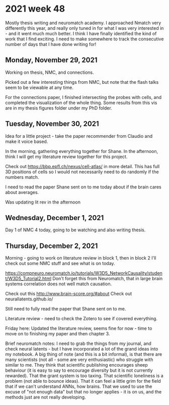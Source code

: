 # 2021 week 48

Mostly thesis writing and neuromatch academy.
I approached Nmatch very differently this year, and really only tuned in for what I was very interested in - and it went much much better.
I think I have finally identified the kind of work that I find exciting.
I need to make somewhere to track the consecutive number of days that I have done writing for!

## Monday, November 29, 2021

Working on thesis, NMC, and connections.

Picked out a few interesting things from NMC, but note that the flash talks seem to be viewable at any time.

For the connections paper, I finished intersecting the probes with cells, and completed the visualization of the whole thing.
Some results from this vis are in my thesis figures folder under my PhD folder.

## Tuesday, November 30, 2021

Idea for a little project - take the paper recommender from Claudio and make it voice based.

In the morning, gathering everything together for Shane.
In the afternoon, think I will get my literature review together for this project.

Check out https://bbp.epfl.ch/nexus/cell-atlas/ in more detail.
This has full 3D positions of cells so I would not necessarily need to do randomly if the numbers match.

I need to read the paper Shane sent on to me today about if the brain cares about averages.

Was updating lit rev in the afternoon

## Wednesday, December 1, 2021

Day 1 of NMC 4 today, going to be watching and also writing thesis.

## Thursday, December 2, 2021

Morning - going to work on literature review in block 1, then in block 2 I'll check out some NMC stuff and see what is on today.

https://compneuro.neuromatch.io/tutorials/W3D5_NetworkCausality/student/W3D5_Tutorial2.html
Don't forget this from Neuromatch, that in large brain systems correlation does not well match causation.

Check out this http://www.brain-score.org/#about
Check out neurallatents.github.io/

Still need to fully read the paper that Shane sent on to me.

Literature review - need to check the Zotero to see if covered everything.

Friday here:
Updated the literature review, seems fine for now - time to move on to finishing my paper and then chapter 3.

Brief neuromatch notes:
I need to grab the things from my journal, and check neural latents - but I have incorporated a lot of the grand ideas into my notebook.
A big thing of note (and this is a bit informal), is that there are many scientists (not all - some are very enthusiastic) who struggle with similar to me.
They think that scientific publishing encourages sheep behaviour (it is easy to say to encourage diversity but it is not currently rewarded).
That the grant system is too taxing.
That scientific loneliness is a problem (not able to bounce ideas).
That it can feel a little grim for the field that if we can't understand ANNs, how brains.
That we used to use the excuse of "not enough data" but that no longer applies - it is on us, and the methods just are not really developing.
